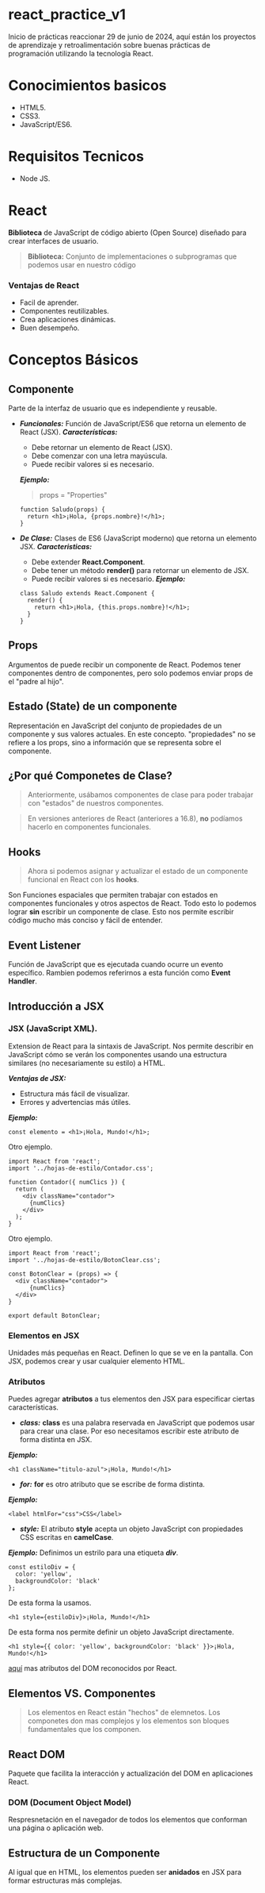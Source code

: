 # react_practice_v1
Inicio de prácticas reaccionar 29 de junio de 2024, aquí están los proyectos de aprendizaje y retroalimentación sobre buenas prácticas de programación utilizando la tecnología React.

# Conocimientos basicos
  - HTML5.
  - CSS3.
  - JavaScript/ES6.

# Requisitos Tecnicos
  - Node JS.
# React

**Biblioteca** de JavaScript de código abierto (Open Source) diseñado para crear interfaces de usuario.

  > **Biblioteca:**
  Conjunto de implementaciones o subprogramas que podemos usar en nuestro código

### Ventajas de React
  - Facil de aprender.
  - Componentes reutilizables.
  - Crea aplicaciones dinámicas.
  - Buen desempeño.

# Conceptos Básicos

## Componente
Parte de la interfaz de usuario que es independiente y reusable.
  - ***Funcionales:***  Función de JavaScript/ES6 que retorna un elemento de React (JSX).
    ***Características:***
    - Debe retornar un elemento de React (JSX).
    - Debe comenzar con una letra mayúscula.
    - Puede recibir valores si es necesario.
      
    ***Ejemplo:***
    > props = "Properties"
    ```
    function Saludo(props) {
      return <h1>¡Hola, {props.nombre}!</h1>;
    }
    ```
  - ***De Clase:*** Clases de ES6 (JavaScript moderno) que retorna un elemento JSX.
    ***Caracteristicas:***
    - Debe extender **React.Component**.
    - Debe tener un método **render()** para retornar un elemento de JSX.
    - Puede recibir valores si es necesario.
    ***Ejemplo:***
    ```
    class Saludo extends React.Component {
      render() {
        return <h1>¡Hola, {this.props.nombre}!</h1>;
      }
    }
    ```
## Props
Argumentos de puede recibir un componente de React.
Podemos tener componentes dentro de componentes, pero solo podemos enviar props de el "padre al hijo".

## Estado (State) de un componente
Representación en JavaScript del conjunto de propiedades de un componente y sus valores actuales.
En este concepto. "propiedades" no se refiere a los props, sino a información que se representa sobre el componente.

## ¿Por qué Componetes de Clase? 

>Anteriormente, usábamos componentes de clase para poder trabajar con "estados" de nuestros componentes.

> En versiones anteriores de React (anteriores a 16.8), **no** podíamos hacerlo en componentes funcionales.

## Hooks
> Ahora si podemos asignar y actualizar el estado de un componente funcional en React con los **hooks**.

Son Funciones espaciales que permiten trabajar con estados en componentes funcionales y otros aspectos de React. Todo esto lo podemos lograr **sin** escribir un componente de clase. Esto nos permite escribir código mucho más conciso y fácil de entender.

## Event Listener
Función de JavaScript que es ejecutada cuando ocurre un evento específico. Rambien podemos referirnos a esta función como **Event Handler**.

## Introducción a JSX
### JSX (JavaScript XML).
Extension de React para la sintaxis de JavaScript. Nos permite describir en JavaScript cómo se verán los componentes usando una estructura similares (no necesariamente su estilo) a HTML.

  ***Ventajas de JSX:***
  - Estructura más fácil de visualizar.
  - Errores y advertencias más útiles.

  ***Ejemplo:***
  ```
  const elemento = <h1>¡Hola, Mundo!</h1>;
  ```
  Otro ejemplo.
  ```
  import React from 'react';
  import '../hojas-de-estilo/Contador.css';

  function Contador({ numClics }) {
    return (
      <div className="contador">
        {numClics}
      </div>
    );
  }
  ```
  Otro ejemplo.
  ```
  import React from 'react';
  import '../hojas-de-estilo/BotonClear.css';

  const BotonClear = (props) => {
    <div className="contador">
        {numClics}
    </div>
  }

  export default BotonClear;
  ```
### Elementos en JSX
Unidades más pequeñas en React. Definen lo que se ve en la pantalla. Con JSX, podemos crear y usar cualquier elemento HTML.

### Atributos
Puedes agregar **atributos** a tus elementos den JSX para especificar ciertas características.

  - ***class:***  **class** es una palabra reservada en JavaScript que podemos usar para crear una clase. Por eso necesitamos escribir este atributo de forma distinta en JSX.

  ***Ejemplo:***
  ```
  <h1 className="titulo-azul">¡Hola, Mundo!</h1>
  ``` 
  - ***for:***  **for** es otro atributo que se escribe de forma distinta.

  ***Ejemplo:***
  ```
  <label htmlFor="css">CSS</label>
  ```
  - ***style:***  El atributo **style** acepta un objeto JavaScript con propiedades CSS escritas en **camelCase**.

  ***Ejemplo:***
  Definimos un estrilo para una etiqueta ***div***.
  ```
  const estiloDiv = {
    color: 'yellow',
    backgroundColor: 'black'
  };
  ```
  De esta forma la usamos.
  ```
  <h1 style={estiloDiv}>¡Hola, Mundo!</h1>
  ``` 
  De esta forma nos permite definir un objeto JavaScript directamente.
  ```
  <h1 style={{ color: 'yellow', backgroundColor: 'black' }}>¡Hola, Mundo!</h1>
  ```
  [aquí](https://es.legacy.reactjs.org/docs/dom-elements.html) mas atributos del DOM reconocidos por React.

## Elementos VS. Componentes
> Los elementos en React están "hechos" de elemnetos. Los componetes don mas complejos y los elementos son bloques fundamentales que los componen.

## React DOM
Paquete que facilita la interacción y actualización del DOM en aplicaciones React.

### DOM (Document Object Model)
Respresnetación en el navegador de todos los elementos que conforman una página o aplicación web.

## Estructura de un Componente
Al igual que en HTML, los elementos pueden ser **anidados** en JSX para formar estructuras más complejas.

























